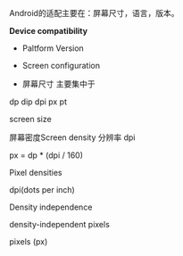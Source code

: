 Android的适配主要在：屏幕尺寸，语言，版本。

**Device compatibility**

* Paltform Version
* Screen configuration

* 屏幕尺寸
主要集中于

dp
dip
dpi
px
pt

screen size

屏幕密度Screen density
分辨率  dpi

px = dp * (dpi / 160)

Pixel densities

dpi(dots per inch)

Density independence

density-independent pixels 

pixels (px)